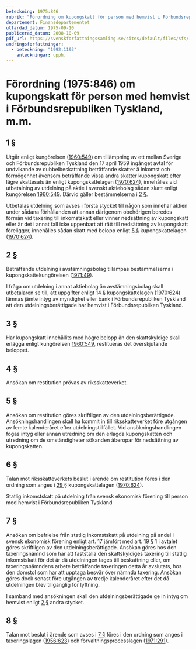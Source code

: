 ```yaml
---
beteckning: 1975:846
rubrik: "Förordning om kupongskatt för person med hemvist i Förbundsrepubliken Tyskland, m.m."
departement: Finansdepartementet
utfardad_datum: 1975-09-10
publicerad_datum: 2008-10-09
pdf_url: https://svenskforfattningssamling.se/sites/default/files/sfs/1975-09/SFS1975-846.pdf
andringsforfattningar:
  - beteckning: "1992:1193"
    anteckningar: upph.
---
```


# Förordning (1975:846) om kupongskatt för person med hemvist i Förbundsrepubliken Tyskland, m.m.

## 1 §

Utgår enligt kungörelsen ([1960:549](https://selex.se/eli/sfs/1960/549)) om tillämpning av ett mellan Sverige och Förbundsrepubliken Tyskland den 17 april 1959 ingånget avtal för undvikande av dubbelbeskattning beträffande skatter å inkomst och förmögenhet ävensom beträffande vissa andra skatter kupongskatt efter lägre skattesats än enligt kupongskattelagen ([1970:624](https://selex.se/eli/sfs/1970/624)), innehålles vid utbetalning av utdelning på aktie i svenskt aktiebolag sådan skatt enligt kungörelsen [1960:549](https://selex.se/eli/sfs/1960/549). Därvid gäller bestämmelserna i [2 §](#2).

Utbetalas utdelning som avses i första stycket till någon som innehar aktien under sådana förhållanden att annan därigenom obehörigen beredes förmån vid taxering till inkomstskatt eller vinner nedsättning av kupongskatt eller är det i annat fall icke uppenbart att rätt till nedsättning av kupongskatt föreligger, innehålles sådan skatt med belopp enligt [5 §](#5) kupongskattelagen ([1970:624](https://selex.se/eli/sfs/1970/624)).

## 2 §

Beträffande utdelning i avstämningsbolag tillämpas bestämmelserna i kupongskattekungörelsen ([1971:49](https://selex.se/eli/sfs/1971/49)).

I fråga om utdelning i annat aktiebolag än avstämningsbolag skall utbetalaren se till, att uppgifter enligt [14 §](#14) kupongskattelagen ([1970:624](https://selex.se/eli/sfs/1970/624)) lämnas jämte intyg av myndighet eller bank i Förbundsrepubliken Tyskland att den utdelningsberättigade har hemvist i Förbundsrepubliken Tyskland.

## 3 §

Har kupongskatt innehållits med högre belopp än den skattskyldige skall erlägga enligt kungörelsen [1960:549](https://selex.se/eli/sfs/1960/549), restitueras det överskjutande beloppet.

## 4 §

Ansökan om restitution prövas av riksskatteverket.

## 5 §

Ansökan om restitution göres skriftligen av den utdelningsberättigade. Ansökningshandlingen skall ha kommit in till riksskatteverket före utgången av femte kalenderåret efter utdelningstillfället. Vid ansökningshandlingen fogas intyg eller annan utredning om den erlagda kupongskatten och utredning om de omständigheter sökanden åberopar för nedsättning av kupongskatten.

## 6 §

Talan mot riksskatteverkets beslut i ärende om restitution föres i den ordning som anges i [29 §](#29) kupongskattelagen ([1970:624](https://selex.se/eli/sfs/1970/624)).

Statlig inkomstskatt på utdelning från svensk ekonomisk förening till person med hemvist i Förbundsrepubliken Tyskland

## 7 §

Ansökan om befrielse från statlig inkomstskatt på utdelning på andel i svensk ekonomisk förening enligt art. 17 jämfört med art. [19 §](#19) 1 i avtalet göres skriftligen av den utdelningsberättigade. Ansökan göres hos den taxeringsnämnd som har att fastställa den skattskyldiges taxering till statlig inkomstskatt för det år då utdelningen tages till beskattning eller, om taxeringsnämndens arbete beträffande taxeringen detta år avslutats, hos den domstol som har att upptaga besvär över nämnda taxering. Ansökan göres dock senast före utgången av tredje kalenderåret efter det då utdelningen blev tillgänglig för lyftning.

I samband med ansökningen skall den utdelningsberättigade ge in intyg om hemvist enligt [2 §](#2) andra stycket.

## 8 §

Talan mot beslut i ärende som avses i [7 §](#7) föres i den ordning som anges i taxeringslagen ([1956:623](https://selex.se/eli/sfs/1956/623)) och förvaltningsprocesslagen ([1971:291](https://selex.se/eli/sfs/1971/291)).